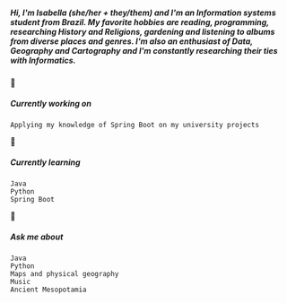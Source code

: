 
<h5> Hi, I'm Isabella (she/her + they/them) and I'm an Information systems student from Brazil. My favorite hobbies are reading, programming, researching History and Religions, gardening and listening to albums from diverse places and genres. I'm also an enthusiast of Data, Geography and Cartography and I'm constantly researching their ties with Informatics. </h6>


🔭 <h5> Currently working on </h5>

    Applying my knowledge of Spring Boot on my university projects

🌱 <h5> Currently learning </h5>

    Java
    Python
    Spring Boot

💬 <h5>Ask me about</h5>

    Java
    Python
    Maps and physical geography
    Music
    Ancient Mesopotamia
